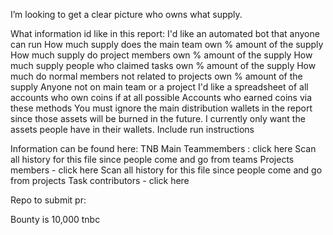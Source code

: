 I’m looking to get a clear picture who owns what supply.

What information id like in this report:
I'd like an automated bot that anyone can run
How much supply does the main team own
% amount of the supply
How much supply do project members own
% amount of the supply
How much supply people who claimed tasks own
% amount of the supply
How much do normal members not related to projects own
% amount of the supply
Anyone not on main team or a project
I'd like a spreadsheet of all accounts who own coins if at all possible
Accounts who earned coins via these methods
You must ignore the main distribution wallets in the report since those assets will be burned in the future. I currently only want the assets people have in their wallets.
Include run instructions

Information can be found here:
TNB Main Teammembers : click here
Scan all history for this file since people come and go from teams
Projects members -  click here
Scan all history for this file since people come and go from projects
Task contributors - click here

Repo to submit pr:


Bounty is 10,000 tnbc

